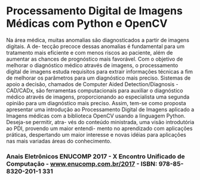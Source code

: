 # Processamento Digital de Imagens Médicas com Python e OpenCV

<p> Na área médica, muitas anomalias são diagnosticados a partir de imagens digitais. A de-
tecção precoce dessas anomalias é fundamental para um tratamento mais eficiente e com
menos riscos ao paciente, além de aumentar as chances de prognóstico mais favorável.
Com o objetivo de melhorar o diagnóstico médico através de imagens, o processamento
digital de imagens estuda requisitos para extrair informações técnicas a fim de melhorar
os parâmetros para um diagnóstico mais preciso. Sistemas de apoio a decisão, chamados
de Computer Aided Detection/Diagnosis - CAD/CADx, são ferramentas computacionais
para auxiliar o diagnóstico médico através de imagens, proporcionando ao especialista
uma segunda opinião para um diagnóstico mais preciso. Assim, tem-se como proposta
apresentar uma introdução ao Processamento Digital de Imagens aplicado a Imagens
médicas com a biblioteca OpenCV usando a linguagem Python. Deseja-se permitir, atra-
vés do conteúdo ministrada, uma visão introdutória ao PDI, provendo um maior entendi-
mento no aprendizado com aplicações práticas, despertando um maior interesse e novas
idéias para aplicações nas mais variadas áreas do conhecimento.
</p>

### Anais Eletrônicos ENUCOMP 2017 - X Encontro Unificado de Computação - www.enucomp.com.br/2017 - ISBN: 978-85-8320-201-1 331

